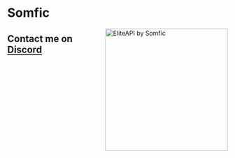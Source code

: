 # Somfic

<img src="https://github.com/Somfic/Somfic/blob/master/Icons/logo_gradient_shine.jpg?raw=true" align="right"
     title="EliteAPI by Somfic" width="280" height="280">
     
## Contact me on [Discord](https://discord.gg/jwpFUPZ)
